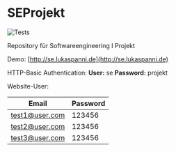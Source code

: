 # SEProjekt
![Tests](https://github.com/lukaspanni/SEProjekt/workflows/UnitTest/badge.svg)

Repository für Softwareengineering I Projekt

Demo: [http://se.lukaspanni.de](http://se.lukaspanni.de)

HTTP-Basic Authentication: **User:** se **Password:** projekt

Website-User:

**Email** | **Password**
--------  | ------------
test1@user.com | 123456 
test2@user.com | 123456
test3@user.com | 123456
